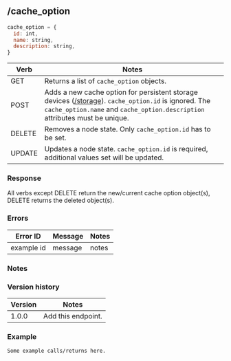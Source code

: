 ## /cache_option

```javascript
cache_option = {
  id: int,
  name: string,
  description: string,
}
```

| Verb | Notes |
|------|-------|
| GET  | Returns a list of `cache_option` objects. |
| POST | Adds a new cache option for persistent storage devices ([/storage](storage.md)). `cache_option.id` is ignored. The `cache_option.name` and `cache_option.description` attributes must be unique. |
| DELETE | Removes a node state. Only `cache_option.id` has to be set. |
| UPDATE | Updates a node state. `cache_option.id` is required, additional values set will be updated. |

### Response

All verbs except DELETE return the new/current cache option object(s), DELETE returns the deleted object(s).

### Errors

| Error ID | Message | Notes |
|----------|---------|-------|
| example id | message  | notes |

### Notes


### Version history

| Version | Notes |
|---------|-------|
| 1.0.0 | Add this endpoint. |

### Example

```
Some example calls/returns here.
```
